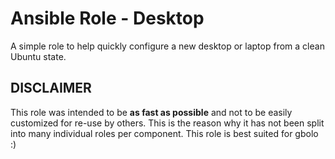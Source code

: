 Ansible Role - Desktop
=========

A simple role to help quickly configure a new desktop or laptop from a clean Ubuntu state.

## DISCLAIMER
This role was intended to be **as fast as possible** and not to be easily customized for re-use by others. This is the reason why it has not been split into many individual roles per component. This role is best suited for gbolo :)
